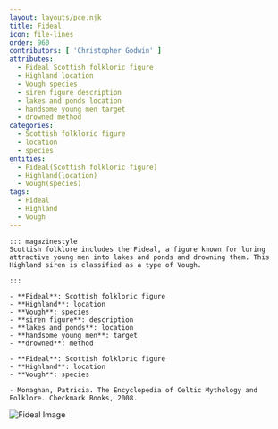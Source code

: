 ```yaml
---
layout: layouts/pce.njk
title: Fideal
icon: file-lines
order: 960
contributors: [ 'Christopher Godwin' ]
attributes:
  - Fideal Scottish folkloric figure
  - Highland location
  - Vough species
  - siren figure description
  - lakes and ponds location
  - handsome young men target
  - drowned method
categories:
  - Scottish folkloric figure
  - location
  - species
entities:
  - Fideal(Scottish folkloric figure)
  - Highland(location)
  - Vough(species)
tags:
  - Fideal
  - Highland
  - Vough
---
```

``` tab [group1:Info]
::: magazinestyle
Scottish folklore includes the Fideal, a figure known for luring attractive young men into lakes and ponds and drowning them. This Highland siren is classified as a type of Vough.

:::
```
``` tab [group1:Attributes]
- **Fideal**: Scottish folkloric figure
- **Highland**: location
- **Vough**: species
- **siren figure**: description
- **lakes and ponds**: location
- **handsome young men**: target
- **drowned**: method
```
``` tab [group1:Entities]
- **Fideal**: Scottish folkloric figure
- **Highland**: location
- **Vough**: species
```
``` tab [group1:Sources]
- Monaghan, Patricia. The Encyclopedia of Celtic Mythology and Folklore. Checkmark Books, 2008.
```
![Fideal Image]([None])
